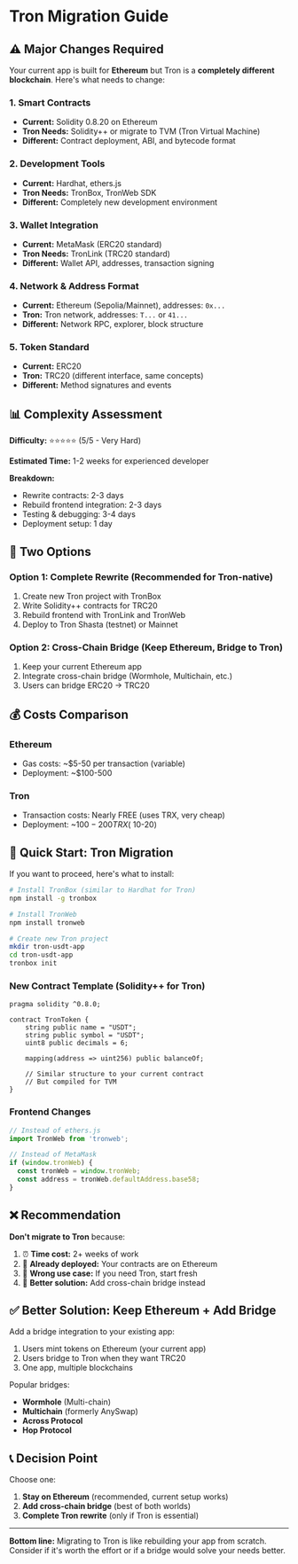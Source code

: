 # Tron Migration Guide

## ⚠️ Major Changes Required

Your current app is built for **Ethereum** but Tron is a **completely different blockchain**. Here's what needs to change:

### 1. **Smart Contracts**
- **Current:** Solidity 0.8.20 on Ethereum
- **Tron Needs:** Solidity++ or migrate to TVM (Tron Virtual Machine)
- **Different:** Contract deployment, ABI, and bytecode format

### 2. **Development Tools**
- **Current:** Hardhat, ethers.js
- **Tron Needs:** TronBox, TronWeb SDK
- **Different:** Completely new development environment

### 3. **Wallet Integration**
- **Current:** MetaMask (ERC20 standard)
- **Tron Needs:** TronLink (TRC20 standard)
- **Different:** Wallet API, addresses, transaction signing

### 4. **Network & Address Format**
- **Current:** Ethereum (Sepolia/Mainnet), addresses: `0x...`
- **Tron:** Tron network, addresses: `T...` or `41...`
- **Different:** Network RPC, explorer, block structure

### 5. **Token Standard**
- **Current:** ERC20
- **Tron:** TRC20 (different interface, same concepts)
- **Different:** Method signatures and events

## 📊 Complexity Assessment

**Difficulty:** ⭐⭐⭐⭐⭐ (5/5 - Very Hard)

**Estimated Time:** 1-2 weeks for experienced developer

**Breakdown:**
- Rewrite contracts: 2-3 days
- Rebuild frontend integration: 2-3 days
- Testing & debugging: 3-4 days
- Deployment setup: 1 day

## 🔄 Two Options

### Option 1: **Complete Rewrite** (Recommended for Tron-native)
1. Create new Tron project with TronBox
2. Write Solidity++ contracts for TRC20
3. Rebuild frontend with TronLink and TronWeb
4. Deploy to Tron Shasta (testnet) or Mainnet

### Option 2: **Cross-Chain Bridge** (Keep Ethereum, Bridge to Tron)
1. Keep your current Ethereum app
2. Integrate cross-chain bridge (Wormhole, Multichain, etc.)
3. Users can bridge ERC20 → TRC20

## 💰 Costs Comparison

### Ethereum
- Gas costs: ~$5-50 per transaction (variable)
- Deployment: ~$100-500

### Tron
- Transaction costs: Nearly FREE (uses TRX, very cheap)
- Deployment: ~$100-200 TRX (~$10-20)

## 🚀 Quick Start: Tron Migration

If you want to proceed, here's what to install:

```bash
# Install TronBox (similar to Hardhat for Tron)
npm install -g tronbox

# Install TronWeb
npm install tronweb

# Create new Tron project
mkdir tron-usdt-app
cd tron-usdt-app
tronbox init
```

### New Contract Template (Solidity++ for Tron)

```solidity
pragma solidity ^0.8.0;

contract TronToken {
    string public name = "USDT";
    string public symbol = "USDT";
    uint8 public decimals = 6;
    
    mapping(address => uint256) public balanceOf;
    
    // Similar structure to your current contract
    // But compiled for TVM
}
```

### Frontend Changes

```javascript
// Instead of ethers.js
import TronWeb from 'tronweb';

// Instead of MetaMask
if (window.tronWeb) {
  const tronWeb = window.tronWeb;
  const address = tronWeb.defaultAddress.base58;
}
```

## ❌ Recommendation

**Don't migrate to Tron** because:

1. ⏰ **Time cost:** 2+ weeks of work
2. 💸 **Already deployed:** Your contracts are on Ethereum
3. 🎯 **Wrong use case:** If you need Tron, start fresh
4. 🔗 **Better solution:** Add cross-chain bridge instead

## ✅ Better Solution: Keep Ethereum + Add Bridge

Add a bridge integration to your existing app:

1. Users mint tokens on Ethereum (your current app)
2. Users bridge to Tron when they want TRC20
3. One app, multiple blockchains

Popular bridges:
- **Wormhole** (Multi-chain)
- **Multichain** (formerly AnySwap)
- **Across Protocol**
- **Hop Protocol**

## 📞 Decision Point

Choose one:
1. **Stay on Ethereum** (recommended, current setup works)
2. **Add cross-chain bridge** (best of both worlds)
3. **Complete Tron rewrite** (only if Tron is essential)

---

**Bottom line:** Migrating to Tron is like rebuilding your app from scratch. Consider if it's worth the effort or if a bridge would solve your needs better.

